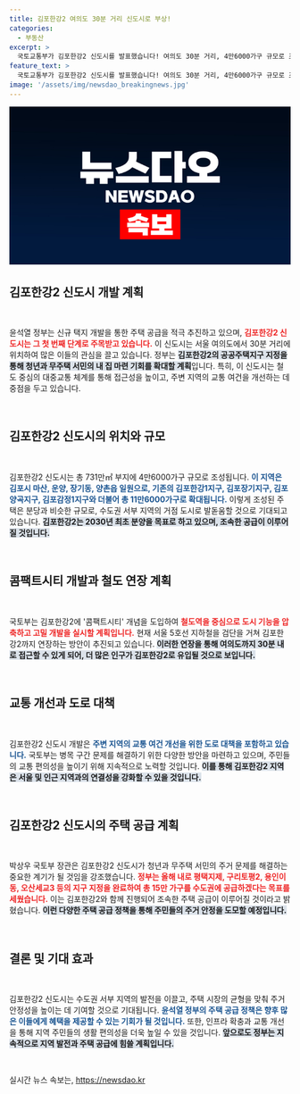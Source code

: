 ```yaml
---
title: 김포한강2 여의도 30분 거리 신도시로 부상!
categories:
  - 부동산
excerpt: >
  국토교통부가 김포한강2 신도시를 발표했습니다! 여의도 30분 거리, 4만6000가구 규모로 조성되며, 청년과 무주택 서민의 내 집 마련 기회가 확대됩니다. 철도 교통망도 강화되어 주거 여건이 획기적으로 개선될 전망입니다.
feature_text: >
  국토교통부가 김포한강2 신도시를 발표했습니다! 여의도 30분 거리, 4만6000가구 규모로 조성되며, 청년과 무주택 서민의 내 집 마련 기회가 확대됩니다. 철도 교통망도 강화되어 주거 여건이 획기적으로 개선될 전망입니다.
image: '/assets/img/newsdao_breakingnews.jpg'
---
```


<p><img src="/assets/img/newsdao_breakingnews.jpg" alt="bookingtag 속보" /></p>

<h2 data-ke-size="size26">김포한강2 신도시 개발 계획</h2>

<p data-ke-size="size16">&nbsp;</p>

<p data-ke-size="size16">윤석열 정부는 신규 택지 개발을 통한 주택 공급을 적극 추진하고 있으며, <b><span style="color: #ee2323;">김포한강2 신도시는 그 첫 번째 단계로 주목받고 있습니다.</span></b> 이 신도시는 서울 여의도에서 30분 거리에 위치하여 많은 이들의 관심을 끌고 있습니다. 정부는 <b><span style="background-color: #21538527;">김포한강2의 공공주택지구 지정을 통해 청년과 무주택 서민의 내 집 마련 기회를 확대할 계획</span></b>입니다. 특히, 이 신도시는 철도 중심의 대중교통 체계를 통해 접근성을 높이고, 주변 지역의 교통 여건을 개선하는 데 중점을 두고 있습니다.</p>

<p data-ke-size="size16">&nbsp;</p>

<h2 data-ke-size="size26">김포한강2 신도시의 위치와 규모</h2>

<p data-ke-size="size16">&nbsp;</p>

<p data-ke-size="size16">김포한강2 신도시는 총 731만㎡ 부지에 4만6000가구 규모로 조성됩니다. <b><span style="color: #1a5490;">이 지역은 김포시 마산, 운양, 장기동, 양촌읍 일원으로, 기존의 김포한강1지구, 김포장기지구, 김포양곡지구, 김포감정1지구와 더불어 총 11만6000가구로 확대됩니다.</span></b> 이렇게 조성된 주택은 분당과 비슷한 규모로, 수도권 서부 지역의 거점 도시로 발돋움할 것으로 기대되고 있습니다. <b><span style="background-color: #21538527;">김포한강2는 2030년 최초 분양을 목표로 하고 있으며, 조속한 공급이 이루어질 것입니다.</span></b></p>

<p data-ke-size="size16">&nbsp;</p>

<h2 data-ke-size="size26">콤팩트시티 개발과 철도 연장 계획</h2>

<p data-ke-size="size16">&nbsp;</p>

<p data-ke-size="size16">국토부는 김포한강2에 '콤팩트시티' 개념을 도입하여 <b><span style="color: #ee2323;">철도역을 중심으로 도시 기능을 압축하고 고밀 개발을 실시할 계획입니다.</span></b> 현재 서울 5호선 지하철을 검단을 거쳐 김포한강2까지 연장하는 방안이 추진되고 있습니다. <b><span style="background-color: #21538527;">이러한 연장을 통해 여의도까지 30분 내로 접근할 수 있게 되어, 더 많은 인구가 김포한강2로 유입될 것으로 보입니다.</span></b></p>

<p data-ke-size="size16">&nbsp;</p>

<h2 data-ke-size="size26">교통 개선과 도로 대책</h2>

<p data-ke-size="size16">&nbsp;</p>

<p data-ke-size="size16">김포한강2 신도시 개발은 <b><span style="color: #1a5490;">주변 지역의 교통 여건 개선을 위한 도로 대책을 포함하고 있습니다.</span></b> 국토부는 병목 구간 문제를 해결하기 위한 다양한 방안을 마련하고 있으며, 주민들의 교통 편의성을 높이기 위해 지속적으로 노력할 것입니다. <b><span style="background-color: #21538527;">이를 통해 김포한강2 지역은 서울 및 인근 지역과의 연결성을 강화할 수 있을 것입니다.</span></b></p>

<p data-ke-size="size16">&nbsp;</p>

<h2 data-ke-size="size26">김포한강2 신도시의 주택 공급 계획</h2>

<p data-ke-size="size16">&nbsp;</p>

<p data-ke-size="size16">박상우 국토부 장관은 김포한강2 신도시가 청년과 무주택 서민의 주거 문제를 해결하는 중요한 계기가 될 것임을 강조했습니다. <b><span style="color: #ee2323;">정부는 올해 내로 평택지제, 구리토평2, 용인이동, 오산세교3 등의 지구 지정을 완료하여 총 15만 가구를 수도권에 공급하겠다는 목표를 세웠습니다.</span></b> 이는 김포한강2와 함께 진행되어 조속한 주택 공급이 이루어질 것이라고 밝혔습니다. <b><span style="background-color: #21538527;">이런 다양한 주택 공급 정책을 통해 주민들의 주거 안정을 도모할 예정입니다.</span></b></p>

<p data-ke-size="size16">&nbsp;</p>

<h2 data-ke-size="size26">결론 및 기대 효과</h2>

<p data-ke-size="size16">&nbsp;</p>

<p data-ke-size="size16">김포한강2 신도시는 수도권 서부 지역의 발전을 이끌고, 주택 시장의 균형을 맞춰 주거 안정성을 높이는 데 기여할 것으로 기대됩니다. <b><span style="color: #1a5490;">윤석열 정부의 주택 공급 정책은 향후 많은 이들에게 혜택을 제공할 수 있는 기회가 될 것입니다.</span></b> 또한, 인프라 확충과 교통 개선을 통해 지역 주민들의 생활 편의성을 더욱 높일 수 있을 것입니다. <b><span style="background-color: #21538527;">앞으로도 정부는 지속적으로 지역 발전과 주택 공급에 힘쓸 계획입니다.</span></b></p>

<p data-ke-size="size16">&nbsp;</p>
실시간 뉴스 속보는, <a href="https://newsdao.kr" rel="dofollow">https://newsdao.kr</a>


